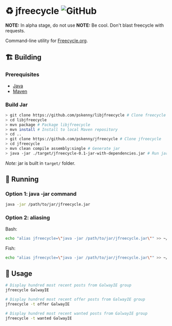 # ♻️ jfreecycle ![GitHub](https://img.shields.io/github/license/pskenny/jfreecycle)

__NOTE:__ In alpha stage, do not use
__NOTE:__ Be cool. Don't blast freecycle with requests.

Command-line utility for [Freecycle.org](https://www.freecycle.org/).

## 🏗️ Building

### Prerequisites

- [Java](https://openjdk.java.net/install/)
- [Maven](https://maven.apache.org/download.cgi)

### Build Jar

```bash
> git clone https://github.com/pskenny/libjfreecycle # Clone freecycle library
> cd libjfreecycle
> mvn package # Package libjfreecycle
> mvn install # Install to local Maven repository
> cd ..
> git clone https://github.com/pskenny/jfreecycle # Clone jfreecycle
> cd jfreecycle
> mvn clean compile assembly:single # Generate jar
> java -jar ./target/jfreecycle-0.1-jar-with-dependencies.jar # Run jar
```

_Note:_ jar is built in `target/` folder. 

## 🚀 Running

### Option 1: java -jar command

```bash
java -jar /path/to/jar/jfreecycle.jar
```

### Option 2: aliasing

Bash:

```bash
echo "alias jfreecycle=\"java -jar /path/to/jar/jfreecycle.jar\"" >> ~/.bashrc
```

Fish:

```bash
echo "alias jfreecycle=\"java -jar /path/to/jar/jfreecycle.jar\"" >> ~/.config/fish/config.fish
```

## 🐾 Usage

```bash
# Display hundred most recent posts from GalwayIE group
jfreecycle GalwayIE

# Display hundred most recent offer posts from GalwayIE group
jfreecycle -t offer GalwayIE

# Display hundred most recent wanted posts from GalwayIE group
jfreecycle -t wanted GalwayIE
```
